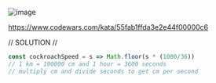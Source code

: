 ![image](https://github.com/user-attachments/assets/4a0a32c6-84f2-4e0b-a8aa-43b92541812b)

 https://www.codewars.com/kata/55fab1ffda3e2e44f00000c6 

// SOLUTION //
```javascript
const cockroachSpeed = s => Math.floor(s * (1000/36))
// 1 km = 100000 cm and 1 hour = 3600 seconds
// multiply cm and divide seconds to get cm per second
```
